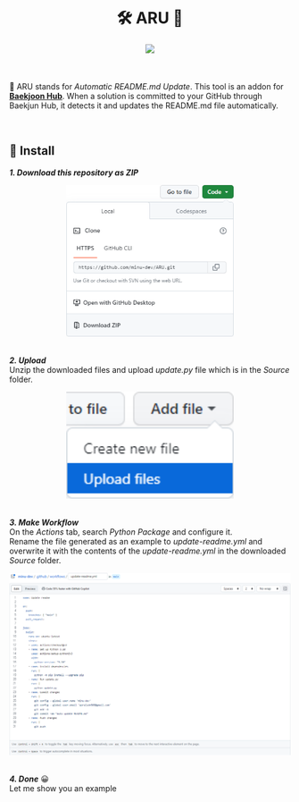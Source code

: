 <div align= "center">
    <h1> 🛠️ ARU 📃</h1>
</div>

<div align= "center">
<img src="https://img.shields.io/badge/License-MIT-blue"/>
</div>
<br/>
<br/>

🔨 ARU stands for *Automatic README.md Update*. This tool is an addon for **[Baekjoon Hub](https://github.com/BaekjoonHub/BaekjoonHub)**. When a solution is committed to your GitHub through Baekjun Hub, it detects it and updates the README.md file automatically.

<br/>

## 💾 Install

***1️. Download this repository as ZIP***
<br>
<div align="center">
<img src="Image/Download.png" width="300px">
</div>
<br>

***2. Upload***  
Unzip the downloaded files and upload *update.py* file which is in the *Source* folder.
<br>
<div align="center">
<img src="Image/Upload.png" width="300px">
</div>
<br>

***3. Make Workflow***  
On the *Actions* tab, search *Python Package* and configure it.  
Rename the file generated as an example to *update-readme.yml* and overwrite it with the contents of the *update-readme.yml* in the downloaded *Source* folder.
<br>
<div align="center">
<img src="Image/Script.png" width="800px">
</div>
<br>

***4. Done*** 😀  
Let me show you an example
